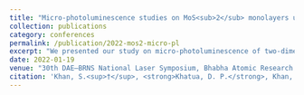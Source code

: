 ```yaml
---
title: "Micro-photoluminescence studies on MoS<sub>2</sub> monolayers using CW and femtosecond lasers"
collection: publications
category: conferences
permalink: /publication/2022-mos2-micro-pl
excerpt: "We presented our study on micro-photoluminescence of two-dimensional MoS<sub>2</sub> monolayers using both continuous-wave and femtosecond laser excitation."
date: 2022-01-19
venue: "30th DAE–BRNS National Laser Symposium, Bhabha Atomic Research Centre, Mumbai, India, January 19–22, 2022"
citation: 'Khan, S.<sup>†</sup>, <strong>Khatua, D. P.</strong>, Khan, S., and Sharma, T. K. (2022). "Micro-photoluminescence studies on MoS<sub>2</sub> monolayers using CW and femtosecond lasers." <i>30th DAE–BRNS National Laser Symposium</i>, Bhabha Atomic Research Centre, Mumbai, India, January 19–22, 2022. [<sup>†</sup>Presenting Author]'
---
```

